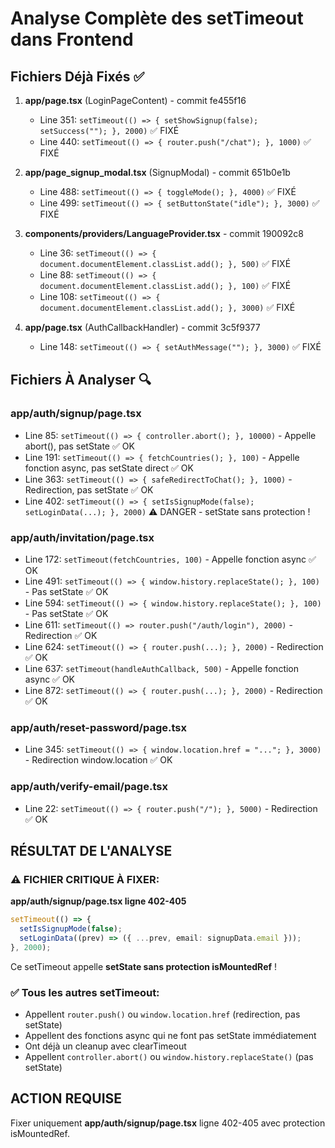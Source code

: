 # Analyse Complète des setTimeout dans Frontend

## Fichiers Déjà Fixés ✅
1. **app/page.tsx** (LoginPageContent) - commit fe455f16
   - Line 351: `setTimeout(() => { setShowSignup(false); setSuccess(""); }, 2000)` ✅ FIXÉ
   - Line 440: `setTimeout(() => { router.push("/chat"); }, 1000)` ✅ FIXÉ

2. **app/page_signup_modal.tsx** (SignupModal) - commit 651b0e1b
   - Line 488: `setTimeout(() => { toggleMode(); }, 4000)` ✅ FIXÉ
   - Line 499: `setTimeout(() => { setButtonState("idle"); }, 3000)` ✅ FIXÉ

3. **components/providers/LanguageProvider.tsx** - commit 190092c8
   - Line 36: `setTimeout(() => { document.documentElement.classList.add(); }, 500)` ✅ FIXÉ
   - Line 88: `setTimeout(() => { document.documentElement.classList.add(); }, 100)` ✅ FIXÉ
   - Line 108: `setTimeout(() => { document.documentElement.classList.add(); }, 3000)` ✅ FIXÉ

4. **app/page.tsx** (AuthCallbackHandler) - commit 3c5f9377
   - Line 148: `setTimeout(() => { setAuthMessage(""); }, 3000)` ✅ FIXÉ

## Fichiers À Analyser 🔍

### app/auth/signup/page.tsx
- Line 85: `setTimeout(() => { controller.abort(); }, 10000)` - Appelle abort(), pas setState ✅ OK
- Line 191: `setTimeout(() => { fetchCountries(); }, 100)` - Appelle fonction async, pas setState direct ✅ OK
- Line 363: `setTimeout(() => { safeRedirectToChat(); }, 1000)` - Redirection, pas setState ✅ OK
- Line 402: `setTimeout(() => { setIsSignupMode(false); setLoginData(...); }, 2000)` ⚠️ DANGER - setState sans protection !

### app/auth/invitation/page.tsx
- Line 172: `setTimeout(fetchCountries, 100)` - Appelle fonction async ✅ OK
- Line 491: `setTimeout(() => { window.history.replaceState(); }, 100)` - Pas setState ✅ OK
- Line 594: `setTimeout(() => { window.history.replaceState(); }, 100)` - Pas setState ✅ OK
- Line 611: `setTimeout(() => router.push("/auth/login"), 2000)` - Redirection ✅ OK
- Line 624: `setTimeout(() => { router.push(...); }, 2000)` - Redirection ✅ OK
- Line 637: `setTimeout(handleAuthCallback, 500)` - Appelle fonction async ✅ OK
- Line 872: `setTimeout(() => { router.push(...); }, 2000)` - Redirection ✅ OK

### app/auth/reset-password/page.tsx
- Line 345: `setTimeout(() => { window.location.href = "..."; }, 3000)` - Redirection window.location ✅ OK

### app/auth/verify-email/page.tsx
- Line 22: `setTimeout(() => { router.push("/"); }, 5000)` - Redirection ✅ OK

## RÉSULTAT DE L'ANALYSE

### ⚠️ FICHIER CRITIQUE À FIXER:
**app/auth/signup/page.tsx ligne 402-405**
```typescript
setTimeout(() => {
  setIsSignupMode(false);
  setLoginData((prev) => ({ ...prev, email: signupData.email }));
}, 2000);
```
Ce setTimeout appelle **setState sans protection isMountedRef** !

### ✅ Tous les autres setTimeout:
- Appellent `router.push()` ou `window.location.href` (redirection, pas setState)
- Appellent des fonctions async qui ne font pas setState immédiatement
- Ont déjà un cleanup avec clearTimeout
- Appellent `controller.abort()` ou `window.history.replaceState()` (pas setState)

## ACTION REQUISE
Fixer uniquement **app/auth/signup/page.tsx** ligne 402-405 avec protection isMountedRef.
